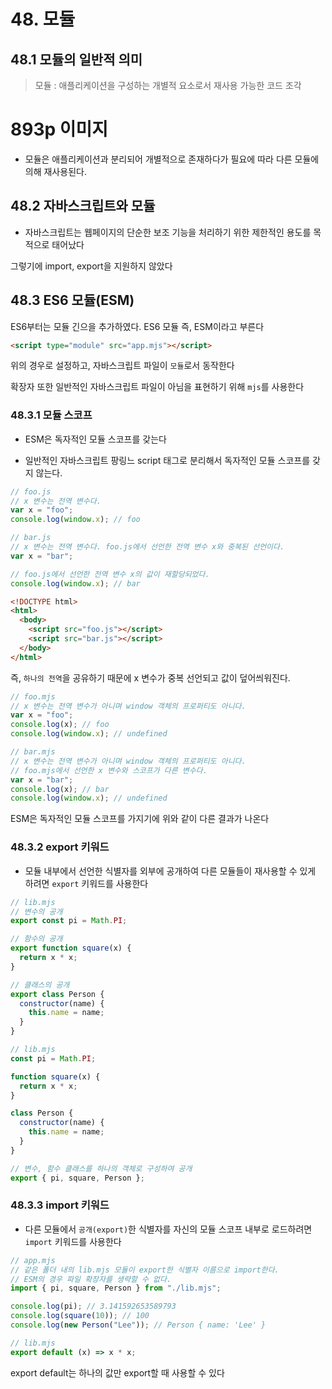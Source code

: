 # 48. 모듈

## 48.1 모듈의 일반적 의미

> 모듈 : 애플리케이션을 구성하는 개별적 요소로서 재사용 가능한 코드 조각

# 893p 이미지

- 모듈은 애플리케이션과 분리되어 개별적으로 존재하다가 필요에 따라 다른 모듈에 의해 재사용된다.

## 48.2 자바스크립트와 모듈

- 자바스크립트는 웹페이지의 단순한 보조 기능을 처리하기 위한 제한적인 용도를 목적으로 태어났다

그렇기에 import, export을 지원하지 않았다

## 48.3 ES6 모듈(ESM)

ES6부터는 모듈 긴으을 추가하였다. ES6 모듈 즉, ESM이라고 부른다

```html
<script type="module" src="app.mjs"></script>
```

위의 경우로 설정하고, 자바스크립트 파일이 `모듈`로서 동작한다

확장자 또한 일반적인 자바스크립트 파일이 아님을 표현하기 위해 `mjs`를 사용한다

### 48.3.1 모듈 스코프

- ESM은 독자적인 모듈 스코프를 갖는다

- 일반적인 자바스크립트 팡링느 script 태그로 분리해서 독자적인 모듈 스코프를 갖지 않는다.

```javascript
// foo.js
// x 변수는 전역 변수다.
var x = "foo";
console.log(window.x); // foo
```

```javascript
// bar.js
// x 변수는 전역 변수다. foo.js에서 선언한 전역 변수 x와 중복된 선언이다.
var x = "bar";

// foo.js에서 선언한 전역 변수 x의 값이 재할당되었다.
console.log(window.x); // bar
```

```html
<!DOCTYPE html>
<html>
  <body>
    <script src="foo.js"></script>
    <script src="bar.js"></script>
  </body>
</html>
```

즉, `하나의 전역`을 공유하기 때문에 x 변수가 중복 선언되고 값이 덮어씌워진다.

```javascript
// foo.mjs
// x 변수는 전역 변수가 아니며 window 객체의 프로퍼티도 아니다.
var x = "foo";
console.log(x); // foo
console.log(window.x); // undefined
```

```javascript
// bar.mjs
// x 변수는 전역 변수가 아니며 window 객체의 프로퍼티도 아니다.
// foo.mjs에서 선언한 x 변수와 스코프가 다른 변수다.
var x = "bar";
console.log(x); // bar
console.log(window.x); // undefined
```

ESM은 독자적인 모듈 스코프를 가지기에 위와 같이 다른 결과가 나온다

### 48.3.2 export 키워드

- 모듈 내부에서 선언한 식별자를 외부에 공개하여 다른 모듈들이 재사용할 수 있게 하려면 `export` 키워드를 사용한다

```javascript
// lib.mjs
// 변수의 공개
export const pi = Math.PI;

// 함수의 공개
export function square(x) {
  return x * x;
}

// 클래스의 공개
export class Person {
  constructor(name) {
    this.name = name;
  }
}
```

```javascript
// lib.mjs
const pi = Math.PI;

function square(x) {
  return x * x;
}

class Person {
  constructor(name) {
    this.name = name;
  }
}

// 변수, 함수 클래스를 하나의 객체로 구성하여 공개
export { pi, square, Person };
```

### 48.3.3 import 키워드

- 다른 모듈에서 `공개(export)`한 식별자를 자신의 모듈 스코프 내부로 로드하려면 `import` 키워드를 사용한다

```javascript
// app.mjs
// 같은 폴더 내의 lib.mjs 모듈이 export한 식별자 이름으로 import한다.
// ESM의 경우 파일 확장자를 생략할 수 없다.
import { pi, square, Person } from "./lib.mjs";

console.log(pi); // 3.141592653589793
console.log(square(10)); // 100
console.log(new Person("Lee")); // Person { name: 'Lee' }
```

```javascript
// lib.mjs
export default (x) => x * x;
```

export default는 하나의 값만 export할 때 사용할 수 있다
